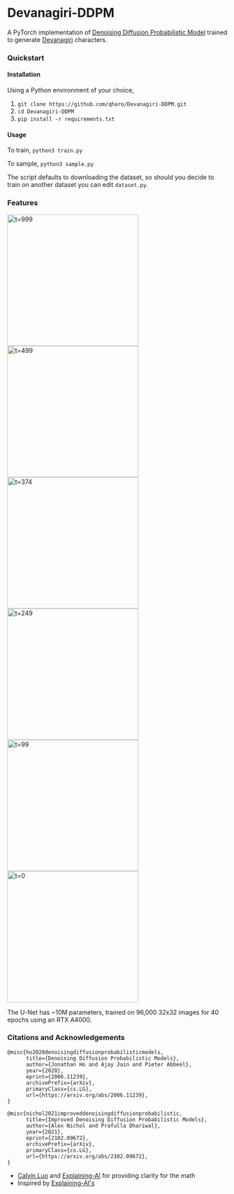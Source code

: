 # Devanagiri-DDPM
A PyTorch implementation of [Denoising Diffusion Probabilistic Model](https://arxiv.org/pdf/2006.11239) trained to generate [Devanagiri](https://archive.ics.uci.edu/dataset/389/devanagari+handwritten+character+dataset) characters.

### Quickstart

#### Installation
Using a Python environment of your choice,
1. ```git clone https://github.com/qharo/Devanagiri-DDPM.git```
2. ```cd Devanagiri-DDPM```
3. ```pip install -r requirements.txt```

#### Usage
To train,
```python3 train.py```

To sample,
```python3 sample.py```

The script defaults to downloading the dataset, so should you decide to train on another dataset you can edit ```dataset.py```.

### Features
<a href="https://github.com/qharo/Devanagiri-DDPM/blob/main/result_images/x0_999.png">
   <img alt="t=999" src="https://github.com/qharo/Devanagiri-DDPM/blob/main/result_images/x0_999.png"
   width="300">
</a><a href="https://github.com/qharo/Devanagiri-DDPM/blob/main/result_images/x0_499.png">
   <img alt="t=499" src="https://github.com/qharo/Devanagiri-DDPM/blob/main/result_images/x0_499.png"
   width="300">
</a>
<a href="https://github.com/qharo/Devanagiri-DDPM/blob/main/result_images/x0_374.png">
   <img alt="t=374" src="https://github.com/qharo/Devanagiri-DDPM/blob/main/result_images/x0_374.png"
   width="300">
</a><a href="https://github.com/qharo/Devanagiri-DDPM/blob/main/result_images/x0_249.png">
   <img alt="t=249" src="https://github.com/qharo/Devanagiri-DDPM/blob/main/result_images/x0_249.png"
   width="300">
</a>
<a href="https://github.com/qharo/Devanagiri-DDPM/blob/main/result_images/x0_99.png">
   <img alt="t=99" src="https://github.com/qharo/Devanagiri-DDPM/blob/main/result_images/x0_99.png"
   width="300">
</a>
<a href="https://github.com/qharo/Devanagiri-DDPM/blob/main/result_images/x0_0.png">
   <img alt="t=0" src="https://github.com/qharo/Devanagiri-DDPM/blob/main/result_images/x0_0.png"
   width="300">
</a>

The U-Net has ~10M parameters, trained on 96,000 32x32 images for 40 epochs using an RTX A4000. 


### Citations and Acknowledgements
```
@misc{ho2020denoisingdiffusionprobabilisticmodels,
      title={Denoising Diffusion Probabilistic Models}, 
      author={Jonathan Ho and Ajay Jain and Pieter Abbeel},
      year={2020},
      eprint={2006.11239},
      archivePrefix={arXiv},
      primaryClass={cs.LG},
      url={https://arxiv.org/abs/2006.11239}, 
}
```
```
@misc{nichol2021improveddenoisingdiffusionprobabilistic,
      title={Improved Denoising Diffusion Probabilistic Models}, 
      author={Alex Nichol and Prafulla Dhariwal},
      year={2021},
      eprint={2102.09672},
      archivePrefix={arXiv},
      primaryClass={cs.LG},
      url={https://arxiv.org/abs/2102.09672}, 
}
```
* [Calvin Luo](https://calvinyluo.com/2022/08/26/diffusion-tutorial.html) and [Explaining-AI](https://www.youtube.com/watch?v=H45lF4sUgiE) for providing clarity for the math
* Inspired by [Explaining-AI's](https://github.com/explainingai-code/DDPM-Pytorch/tree/main)

